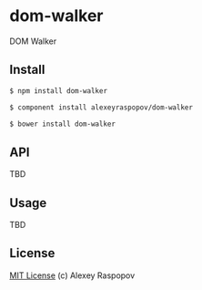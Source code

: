 # dom-walker

DOM Walker

## Install

```bash
$ npm install dom-walker
```

```bash
$ component install alexeyraspopov/dom-walker
```

```bash
$ bower install dom-walker
```

## API

TBD

## Usage

TBD

## License

[MIT License](http://en.wikipedia.org/wiki/MIT_License) (c) Alexey Raspopov

